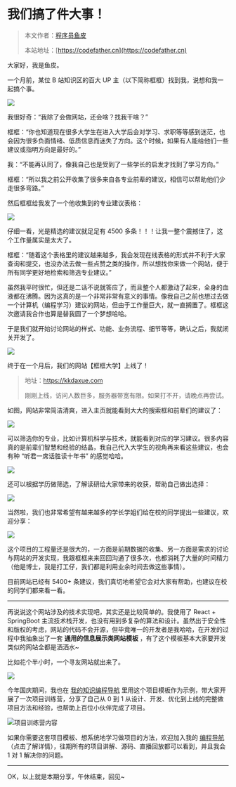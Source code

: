 # 我们搞了件大事！

> 本文作者：[程序员鱼皮](https://yuyuanweb.feishu.cn/wiki/Abldw5WkjidySxkKxU2cQdAtnah)
>
> 本站地址：[https://codefather.cn](https://codefather.cn)

大家好，我是鱼皮。

一个月前，某位 B 站知识区的百大 UP 主（以下简称框框）找到我，说想和我一起搞个事。

![](https://pic.yupi.icu/5563/202311031440900.png)

我很好奇：“我除了会做网站，还会啥？找我干啥？”

框框：“你也知道现在很多大学生在进入大学后会对学习、求职等等感到迷茫，也会因为很多负面情绪、低质信息而迷失了方向。这个时候，如果有人能给他们一些建议或指明方向是最好的。”

我：“不能再认同了，像我自己也是受到了一些学长的启发才找到了学习方向。”

框框：“所以我之前公开收集了很多来自各专业前辈的建议，相信可以帮助他们少走很多弯路。”

然后框框给我发了一个他收集到的专业建议表格：

![](https://pic.yupi.icu/5563/202311031440590.png)

仔细一看，光是精选的建议就足足有 4500 多条！！！让我一整个震撼住了，这个工作量属实是太大了。

框框：“随着这个表格里的建议越来越多，我会发现在线表格的形式并不利于大家查询和提交，也没办法去做一些点赞之类的操作，所以想找你来做一个网站，便于所有同学更好地检索和筛选专业建议。”

虽然我平时很忙，但还是二话不说就答应了，而且整个人都激动了起来，全身的血液都在沸腾。因为这真的是一个非常非常有意义的事情。像我自己之前也想过去做一个计算机（编程学习）建议的网站，但由于工作量巨大，就一直搁置了。框框这次邀请我合作也算是替我圆了一个梦想哈哈。

于是我们就开始讨论网站的样式、功能、业务流程、细节等等，确认之后，我就闭关开发了。

![](https://pic.yupi.icu/5563/202311031440000.png)

终于在一个月后，我们的网站【框框大学】上线了！

> 地址：https://kkdaxue.com
>
> 刚刚上线，访问人数巨多，服务器带宽有限。如果打不开，请晚点再尝试。

如图，网站非常简洁清爽，进入主页就能看到大大的搜索框和前辈们的建议了：

![](https://pic.yupi.icu/5563/202311031440961.png)

可以筛选你的专业，比如计算机科学与技术，就能看到对应的学习建议。很多内容真的是前辈们智慧和经验的结晶，我自己代入大学生的视角再来看这些建议，也会有种 “听君一席话胜读十年书” 的感觉哈哈。

![](https://pic.yupi.icu/5563/202311031440543.png)

还可以根据学历做筛选，了解读研给大家带来的收获，帮助自己做出选择：

![](https://pic.yupi.icu/5563/202311031440639.png)

当然啦，我们也非常希望有越来越多的学长学姐们给在校的同学提出一些建议，欢迎分享：

![](https://pic.yupi.icu/5563/202311031440781.png)

这个项目的工程量还是很大的，一方面是前期数据的收集、另一方面是需求的讨论与网站的开发实现，我跟框框来来回回沟通了很多次，也都消耗了大量的时间精力（他是博士，我是打工仔，我们都是利用业余时间去做这些事情）。

目前网站已经有 5400+ 条建议，我们真切地希望它会对大家有帮助，也建议在校的同学们都来看一看。



------


再说说这个网站涉及的技术实现吧，其实还是比较简单的。我使用了 React + SpringBoot 主流技术栈开发，也没有用到多复杂的算法和设计。虽然出于安全性和版权的考虑，网站的代码不会开源，但毕竟唯一的开发者是我哈哈，在开发的过程中我抽象出了一套 **通用的信息展示类网站模板** ，有了这个模板基本大家要开发类似的网站全都是洒洒水~

比如花个半小时，一个寻友网站就出来了。

![](https://pic.yupi.icu/5563/202311031440125.png)

今年国庆期间，我也在 [我的知识编程导航](https://mp.weixin.qq.com/s?__biz=MzI1NDczNTAwMA==&mid=2247524980&idx=2&sn=9ddcdb6c52aa096ed4c5ad0ced946a7d&chksm=e9c28583deb50c95f3c2665713a8bbc372c68332b3bfb846cf4b23af3f1cc07164832a291335&token=689599617&lang=zh_CN&scene=21#wechat_redirect) 里用这个项目模板作为示例，带大家开展了一次项目训练营，分享了自己从 0 到 1 从设计、开发、优化到上线的完整做项目方法和经验，也帮助上百位小伙伴完成了项目。

![](https://pic.yupi.icu/5563/202311031440132.png)项目训练营内容

如果你需要这套项目模板、想系统地学习做项目的方法，欢迎加入我的 [编程导航](https://mp.weixin.qq.com/s?__biz=MzI1NDczNTAwMA==&mid=2247524980&idx=2&sn=9ddcdb6c52aa096ed4c5ad0ced946a7d&chksm=e9c28583deb50c95f3c2665713a8bbc372c68332b3bfb846cf4b23af3f1cc07164832a291335&token=689599617&lang=zh_CN&scene=21#wechat_redirect)（点击了解详情），往期所有的项目讲解、源码、直播回放都可以看到，并且我会 1 对 1 解决你的问题。



------


OK，以上就是本期分享，午休结束，回见~